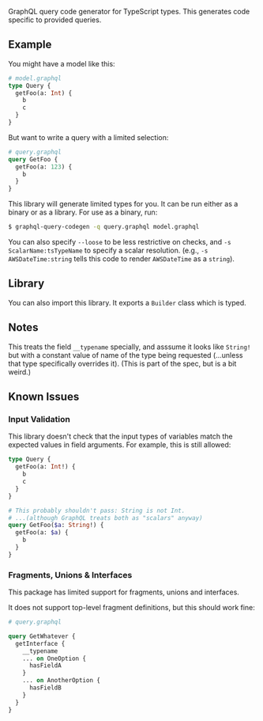 
GraphQL query code generator for TypeScript types.
This generates code specific to provided queries.

## Example

You might have a model like this:

```graphql
# model.graphql
type Query {
  getFoo(a: Int) {
    b
    c
  }
}
```

But want to write a query with a limited selection:

```graphql
# query.graphql
query GetFoo {
  getFoo(a: 123) {
    b
  }
}
```

This library will generate limited types for you.
It can be run either as a binary or as a library.
For use as a binary, run:

```bash
$ graphql-query-codegen -q query.graphql model.graphql
```

You can also specify `--loose` to be less restrictive on checks, and `-s ScalarName:tsTypeName` to specify a scalar resolution.
(e.g., `-s AWSDateTime:string` tells this code to render `AWSDateTime` as a `string`).

## Library

You can also import this library.
It exports a `Builder` class which is typed.

## Notes

This treats the field `__typename` specially, and asssume it looks like `String!` but with a constant value of name of the type being requested (&hellip;unless that type specifically overrides it).
(This is part of the spec, but is a bit weird.)

## Known Issues

### Input Validation

This library doesn't check that the input types of variables match the expected values in field arguments.
For example, this is still allowed:

```graphql
type Query {
  getFoo(a: Int!) {
    b
    c
  }
}

# This probably shouldn't pass: String is not Int.
# ...(although GraphQL treats both as "scalars" anyway)
query GetFoo($a: String!) {
  getFoo(a: $a) {
    b
  }
}
```

### Fragments, Unions & Interfaces

This package has limited support for fragments, unions and interfaces.

It does not support top-level fragment definitions, but this should work fine:

```graphql
# query.graphql

query GetWhatever {
  getInterface {
    __typename
    ... on OneOption {
      hasFieldA
    }
    ... on AnotherOption {
      hasFieldB
    }
  }
}
```
